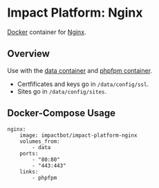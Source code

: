 # Impact Platform: Nginx
[Docker](https://www.docker.com/) container for [Nginx](https://www.nginx.com/resources/wiki/).

## Overview
Use with the [data container](https://github.com/b-lab-org/impact-platform-data) and [phpfpm container](https://github.com/b-lab-org/impact-platform-phpfpm).

* Certfificates and keys go in `/data/config/ssl`.
* Sites go in `/data/config/sites`.

## Docker-Compose Usage
```
nginx:
    image: impactbot/impact-platform-nginx
    volumes_from:
        - data
    ports:
        - "80:80"
        - "443:443"
    links:
        - phpfpm
```
